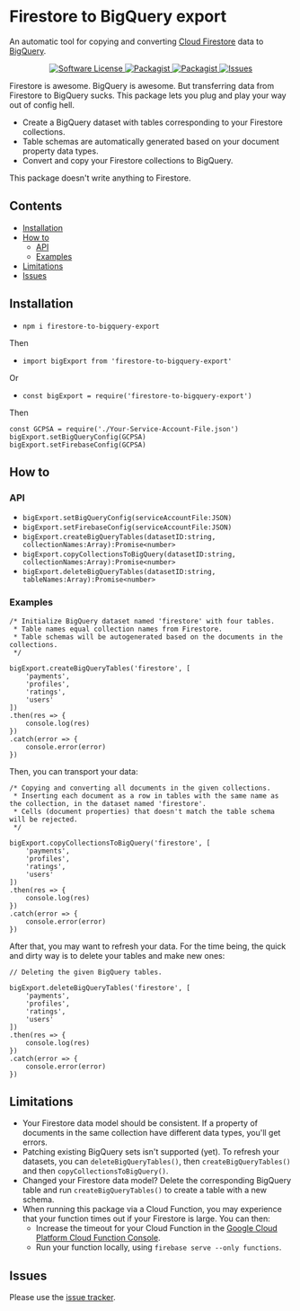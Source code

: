 # Firestore to BigQuery export
An automatic tool for copying and converting [Cloud Firestore](https://firebase.google.com/docs/firestore/) data to [BigQuery](https://cloud.google.com/bigquery/docs/).

<p align="center">
  <a href="LICENSE">
    <img src="https://img.shields.io/badge/license-MIT-brightgreen.svg?" alt="Software License" />
  </a>
  <a href="https://npmjs.org/package/firestore-to-bigquery-export">
    <img src="https://img.shields.io/npm/v/firestore-to-bigquery-export.svg?" alt="Packagist" />
  </a>
  <a href="https://npmjs.org/package/firestore-to-bigquery-export">
    <img src="https://img.shields.io/npm/dm/firestore-to-bigquery-export.svg?" alt="Packagist" />
  </a>
  <a href="https://github.com/Johannes-Berggren/firestore-to-bigquery-export/issues">
    <img src="https://img.shields.io/github/issues/Johannes-Berggren/firestore-to-bigquery-export.svg?" alt="Issues" />
  </a>
</p>

Firestore is awesome. BigQuery is awesome. But transferring data from Firestore to BigQuery sucks.
This package lets you plug and play your way out of config hell.

- Create a BigQuery dataset with tables corresponding to your Firestore collections.
- Table schemas are automatically generated based on your document property data types.
- Convert and copy your Firestore collections to BigQuery.

This package doesn't write anything to Firestore.

## Contents
  * [Installation](#installation)
  * [How to](#how-to)
    + [API](#api)
    + [Examples](#examples)
  * [Limitations](#limitations)
  * [Issues](#issues)

## Installation
- `npm i firestore-to-bigquery-export`

Then
* `import bigExport from 'firestore-to-bigquery-export'`

Or
* `const bigExport = require('firestore-to-bigquery-export')`

Then
```
const GCPSA = require('./Your-Service-Account-File.json')
bigExport.setBigQueryConfig(GCPSA)
bigExport.setFirebaseConfig(GCPSA)
```

## How to

### API
* `bigExport.setBigQueryConfig(serviceAccountFile:JSON)`
* `bigExport.setFirebaseConfig(serviceAccountFile:JSON)`
* `bigExport.createBigQueryTables(datasetID:string, collectionNames:Array):Promise<number>`
* `bigExport.copyCollectionsToBigQuery(datasetID:string, collectionNames:Array):Promise<number>`
* `bigExport.deleteBigQueryTables(datasetID:string, tableNames:Array):Promise<number>`


### Examples
```
/* Initialize BigQuery dataset named 'firestore' with four tables.
 * Table names equal collection names from Firestore.
 * Table schemas will be autogenerated based on the documents in the collections.
 */

bigExport.createBigQueryTables('firestore', [
    'payments',
    'profiles',
    'ratings',
    'users'
])
.then(res => {
    console.log(res)
})
.catch(error => {
    console.error(error)
})
```

Then, you can transport your data:
```
/* Copying and converting all documents in the given collections.
 * Inserting each document as a row in tables with the same name as the collection, in the dataset named 'firestore'.
 * Cells (document properties) that doesn't match the table schema will be rejected.
 */

bigExport.copyCollectionsToBigQuery('firestore', [
    'payments',
    'profiles',
    'ratings',
    'users'
])
.then(res => {
    console.log(res)
})
.catch(error => {
    console.error(error)
})
```

After that, you may want to refresh your data. For the time being, the quick and dirty way is to delete your tables and make new ones:
```
// Deleting the given BigQuery tables.

bigExport.deleteBigQueryTables('firestore', [
    'payments',
    'profiles',
    'ratings',
    'users'
])
.then(res => {
    console.log(res)
})
.catch(error => {
    console.error(error)
})
```

## Limitations
* Your Firestore data model should be consistent. If a property of documents in the same collection have different data types, you'll get errors.
* Patching existing BigQuery sets isn't supported (yet). To refresh your datasets, you can `deleteBigQueryTables()`, then `createBigQueryTables()` and then `copyCollectionsToBigQuery()`.
* Changed your Firestore data model? Delete the corresponding BigQuery table and run `createBigQueryTables()` to create a table with a new schema.
* When running this package via a Cloud Function, you may experience that your function times out if your Firestore is large. You can then:
    * Increase the timeout for your Cloud Function in the [Google Cloud Platform Cloud Function Console](https://console.cloud.google.com/functions).
    * Run your function locally, using `firebase serve --only functions`. 

## Issues
Please use the [issue tracker](https://github.com/Johannes-Berggren/firestore-to-bigquery-export/issues).
